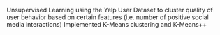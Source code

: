 Unsupervised Learning using the Yelp User Dataset to cluster quality of user behavior based on certain features (i.e. number of positive social media interactions)
Implemented K-Means clustering and K-Means++
